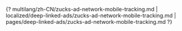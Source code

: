 {? multilang/zh-CN/zucks-ad-network-mobile-tracking.md | localized/deep-linked-ads/zucks-ad-network-mobile-tracking.md | pages/deep-linked-ads/zucks-ad-network-mobile-tracking.md ?}
